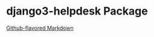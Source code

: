 # django3-helpdesk Package


[Github-flavored Markdown](https://github.com/django-helpdesk/django-helpdesk)
